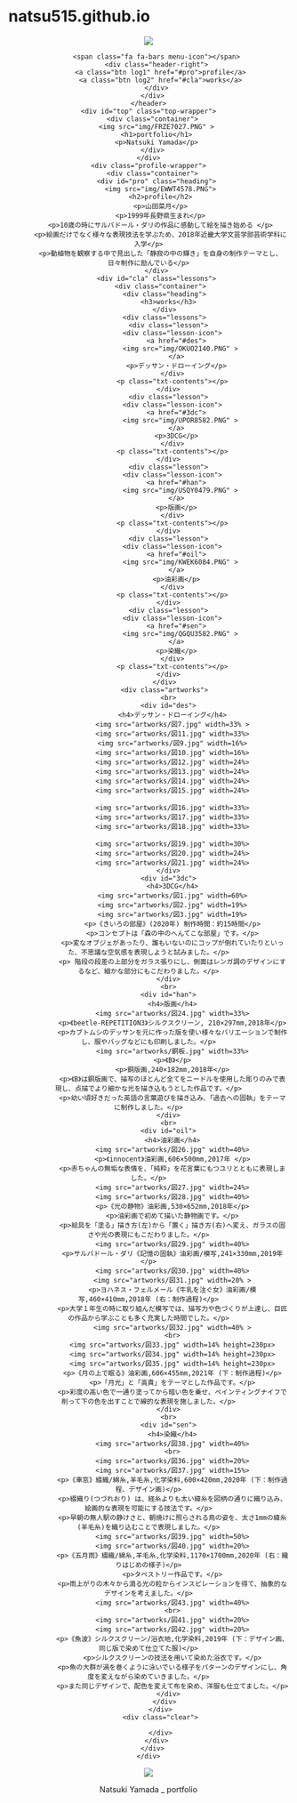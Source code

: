 # natsu515.github.io
<!DOCTYPE html>
<html>
  <head>
    <meta charset="utf-8">
    <meta name="viewport" content="width=device-width, initial-scale=1.0">
    <title>N.Portfolio</title>
    <link rel="stylesheet" href="stylesheet.css">
    <link rel="stylesheet" href="responsive.css">
    <script src="https://ajax.googleapis.com/ajax/libs/jquery/2.1.4/jquery.min.js"></script>
  </head>
  <body>
    <header>
      <div class="container">
        <div  class="header-left">
          <a href="#top">
            <img class="logo" src="img/MLGX1928.PNG">
          </a>
        </div>

        <span class="fa fa-bars menu-icon"></span>
        <div class="header-right">
          <a class="btn log1" href="#pro">profile</a>
          <a class="btn log2" href="#cla">works</a>
        </div>
      </div>
    </header>
    <div id="top" class="top-wrapper">
      <div class="container">
        <img src="img/FRZE7027.PNG" >
        <h1>portfolio</h1>
        <p>Natsuki Yamada</p>
      </div>
    </div>
    <div class="profile-wrapper">
      <div class="container">
        <div id="pro" class="heading">
          <img src="img/EWWT4578.PNG">
          <h2>profile</h2>
          <p>山田菜月</p>
          <p>1999年長野県生まれ</p>
          <p>10歳の時にサルバドール・ダリの作品に感動して絵を描き始める </p>
          <p>絵画だけでなく様々な表現技法を学ぶため、2018年近畿大学文芸学部芸術学科に入学</p>
          <p>動植物を観察する中で見出した「静寂の中の輝き」を自身の制作テーマとし、日々制作に励んでいる</p>
        </div>
        <div id="cla" class="lessons">
          <div class="container">
            <div class="heading">
              <h3>works</h3>
            </div>
            <div class="lessons">
              <div class="lesson">
                <div class="lesson-icon">
                  <a href="#des">
                    <img src="img/OKUO2140.PNG" >
                  </a>
                  <p>デッサン・ドローイング</p>
                </div>
                <p class="txt-contents"></p>
              </div>
              <div class="lesson">
                <div class="lesson-icon">
                  <a href="#3dc">
                    <img src="img/UPOR8582.PNG" >
                  </a>
                  <p>3DCG</p>
                </div>
                <p class="txt-contents"></p>
              </div>
              <div class="lesson">
                <div class="lesson-icon">
                  <a href="#han">
                    <img src="img/USQY0479.PNG" >
                  </a>
                  <p>版画</p>
                </div>
                <p class="txt-contents"></p>
              </div>
              <div class="lesson">
                <div class="lesson-icon">
                  <a href="#oil">
                    <img src="img/KWEK6084.PNG" >
                  </a>
                  <p>油彩画</p>
                </div>
                <p class="txt-contents"></p>
              </div>
              <div class="lesson">
                <div class="lesson-icon">
                  <a href="#sen">
                    <img src="img/QGQU3582.PNG" >
                  </a>
                  <p>染織</p>
                </div>
                <p class="txt-contents"></p>
              </div>
            </div>
            <div class="artworks">
              <br>
              <div id="des">
                <h4>デッサン・ドローイング</h4>
                <img src="artworks/図7.jpg" width=33% >
                <img src="artworks/図11.jpg" width=33%>
                <img src="artworks/図9.jpg" width=16%>
                <img src="artworks/図10.jpg" width=16%>
                <img src="artworks/図12.jpg" width=24%>
                <img src="artworks/図13.jpg" width=24%>
                <img src="artworks/図14.jpg" width=24%>
                <img src="artworks/図15.jpg" width=24%>

                <img src="artworks/図16.jpg" width=33%>
                <img src="artworks/図17.jpg" width=33%>
                <img src="artworks/図18.jpg" width=33%>

                <img src="artworks/図19.jpg" width=30%>
                <img src="artworks/図20.jpg" width=24%>
                <img src="artworks/図21.jpg" width=24%>
              </div>
              <div id="3dc">
                <h4>3DCG</h4>
                <img src="artworks/図1.jpg" width=60%>
                <img src="artworks/図2.jpg" width=19%>
                <img src="artworks/図3.jpg" width=19%>
                <p>《きいろの部屋》(2020年) 制作時間：約15時間</p>
                <p>コンセプトは「森の中のへんてこな部屋」です。</p>
                <p>変なオブジェがあったり、誰もいないのにコップが倒れていたりといった、不思議な空気感を表現しようと試みました。</p>
                <p> 階段の段差の上部分をガラス張りにし、側面はレンガ調のデザインにするなど、細かな部分にもこだわりました。</p>
              </div>
              <br>
              <div id="han">
                <h4>版画</h4>
                <img src="artworks/図24.jpg" width=33%>
                <p>《beetle-REPETITION3》シルクスクリーン, 210×297mm,2018年</p>
                <p>カブトムシのデッサンを元に作った版を使い様々なバリエーションで制作し、服やバッグなどにも印刷しました。</p>
                <img src="artworks/銅板.jpg" width=33%>
                <p>《B》</p>
                <p>銅版画,240×182mm,2018年</p>
                <p>《B》は銅版画で、描写のほとんど全てをニードルを使用した彫りのみで表現し、点描でより細かな光を描き込もうとした作品です。</p>
                <p>幼い頃好きだった英語の言葉遊びを描き込み、「過去への固執」をテーマに制作しました。</p>
              </div>
              <br>
              <div id="oil">
                <h4>油彩画</h4>
                <img src="artworks/図26.jpg" width=40%>
                <p>《innocent》油彩画,606×500mm,2017年 </p>
                <p>赤ちゃんの無垢な表情を、「純粋」を花言葉にもつユリとともに表現しました。</p>
                <img src="artworks/図27.jpg" width=24%>
                <img src="artworks/図28.jpg" width=40%>
                <p>《光の静物》油彩画,530×652mm,2018年</p>
                <p>油彩画で初めて描いた静物画です。</p>
                <p>絵具を「塗る」描き方(左)から「置く」描き方(右)へ変え、ガラスの固さや光の表現にもこだわりました。</p>
                <img src="artworks/図29.jpg" width=40%>
                <p>サルバドール・ダリ《記憶の固執》油彩画/模写,241×330mm,2019年 </p>
                <img src="artworks/図30.jpg" width=40%>
                <img src="artworks/図31.jpg" width=20% >
                <p>ヨハネス・フェルメール《牛乳を注ぐ女》油彩画/模写,460×410mm,2018年 (右：制作過程)</p>
                <p>大学１年生の時に取り組んだ模写では、描写力や色づくりが上達し、巨匠の作品から学ぶことも多く充実した時間でした。</p>
                <img src="artworks/図32.jpg" width=40% >
                <br>
                <img src="artworks/図33.jpg" width=14% height=230px>
                <img src="artworks/図34.jpg" width=14% height=230px>
                <img src="artworks/図35.jpg" width=14% height=230px>
                <p>《月の上で眠る》油彩画,606×455mm,2021年 (下：制作過程)</p>
                <p>「月光」と「高貴」をテーマとした作品です。</p>
                <p>彩度の高い色で一通り塗ってから暗い色を乗せ、ペインティングナイフで削って下の色を出すことで線的な表現を施しました。</p>
              </div>
              <br>
              <div id="sen">
                <h4>染織</h4>
                <img src="artworks/図38.jpg" width=40%>
                <br>
                <img src="artworks/図36.jpg" width=20%>
                <img src="artworks/図37.jpg" width=15%>
                <p>《車窓》綴織/綿糸,羊毛糸,化学染料,600×420mm,2020年 (下：制作過程、デザイン画)</p>
                <p>綴織り(つづれおり) は、経糸よりも太い緯糸を図柄の通りに織り込み、絵画的な表現を可能にする技法です。</p>
                <p>早朝の無人駅の静けさと、朝焼けに照らされる鳥の姿を、太さ1mmの緯糸(羊毛糸)を織り込むことで表現しました。</p>
                <img src="artworks/図39.jpg" width=50%>
                <img src="artworks/図40.jpg" width=20%>
                <p>《五月雨》綴織/綿糸,羊毛糸,化学染料,1170×1700mm,2020年 (右：織りはじめの様子)</p>
                <p>タペストリー作品です。</p>
                <p>雨上がりの木々から滴る光の粒からインスピレーションを得て、抽象的なデザインを考えました。</p>
                <img src="artworks/図43.jpg" width=40%>
                <br>
                <img src="artworks/図41.jpg" width=20%>
                <img src="artworks/図42.jpg" width=20%>
                <p>《魚波》シルクスクリーン/浴衣地,化学染料,2019年 (下：デザイン画、同じ版で染めて仕立てた服)</p>
                <p>シルクスクリーンの技法を用いて染めた浴衣です。</p>
                <p>魚の大群が渦を巻くように泳いでいる様子をパターンのデザインにし、角度を変えながら染めていきました。</p>
                <p>また同じデザインで、配色を変えて布を染め、洋服も仕立てました。</p>
              </div>
            </div>
          </div>
          <div class="clear">
            
          </div>
        </div>
      </div>
    </div>
 <footer>
   <div class="container">
    <img src="img/FRZE7027.PNG" >
    <p>Natsuki Yamada _ portfolio</p>
   </div>
 </footer>
  </body>
</html>
